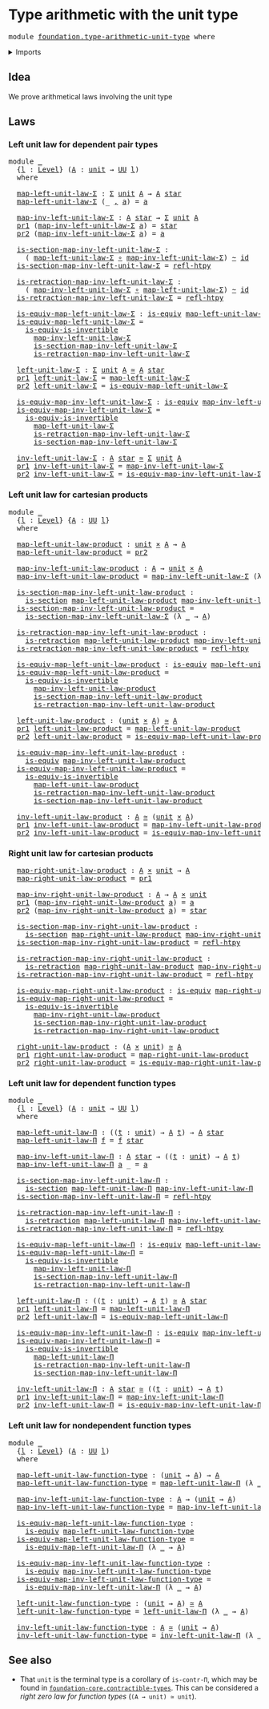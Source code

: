 # Type arithmetic with the unit type

<pre class="Agda"><a id="47" class="Keyword">module</a> <a id="54" href="foundation.type-arithmetic-unit-type.html" class="Module">foundation.type-arithmetic-unit-type</a> <a id="91" class="Keyword">where</a>
</pre>
<details><summary>Imports</summary>

<pre class="Agda"><a id="147" class="Keyword">open</a> <a id="152" class="Keyword">import</a> <a id="159" href="foundation.dependent-pair-types.html" class="Module">foundation.dependent-pair-types</a>
<a id="191" class="Keyword">open</a> <a id="196" class="Keyword">import</a> <a id="203" href="foundation.function-extensionality.html" class="Module">foundation.function-extensionality</a>
<a id="238" class="Keyword">open</a> <a id="243" class="Keyword">import</a> <a id="250" href="foundation.unit-type.html" class="Module">foundation.unit-type</a>
<a id="271" class="Keyword">open</a> <a id="276" class="Keyword">import</a> <a id="283" href="foundation.universe-levels.html" class="Module">foundation.universe-levels</a>

<a id="311" class="Keyword">open</a> <a id="316" class="Keyword">import</a> <a id="323" href="foundation-core.cartesian-product-types.html" class="Module">foundation-core.cartesian-product-types</a>
<a id="363" class="Keyword">open</a> <a id="368" class="Keyword">import</a> <a id="375" href="foundation-core.equivalences.html" class="Module">foundation-core.equivalences</a>
<a id="404" class="Keyword">open</a> <a id="409" class="Keyword">import</a> <a id="416" href="foundation-core.function-types.html" class="Module">foundation-core.function-types</a>
<a id="447" class="Keyword">open</a> <a id="452" class="Keyword">import</a> <a id="459" href="foundation-core.homotopies.html" class="Module">foundation-core.homotopies</a>
<a id="486" class="Keyword">open</a> <a id="491" class="Keyword">import</a> <a id="498" href="foundation-core.identity-types.html" class="Module">foundation-core.identity-types</a>
<a id="529" class="Keyword">open</a> <a id="534" class="Keyword">import</a> <a id="541" href="foundation-core.retractions.html" class="Module">foundation-core.retractions</a>
<a id="569" class="Keyword">open</a> <a id="574" class="Keyword">import</a> <a id="581" href="foundation-core.sections.html" class="Module">foundation-core.sections</a>
</pre>
</details>

## Idea

We prove arithmetical laws involving the unit type

## Laws

### Left unit law for dependent pair types

<pre class="Agda"><a id="745" class="Keyword">module</a> <a id="752" href="foundation.type-arithmetic-unit-type.html#752" class="Module">_</a>
  <a id="756" class="Symbol">{</a><a id="757" href="foundation.type-arithmetic-unit-type.html#757" class="Bound">l</a> <a id="759" class="Symbol">:</a> <a id="761" href="Agda.Primitive.html#742" class="Postulate">Level</a><a id="766" class="Symbol">}</a> <a id="768" class="Symbol">(</a><a id="769" href="foundation.type-arithmetic-unit-type.html#769" class="Bound">A</a> <a id="771" class="Symbol">:</a> <a id="773" href="foundation.unit-type.html#812" class="Record">unit</a> <a id="778" class="Symbol">→</a> <a id="780" href="Agda.Primitive.html#388" class="Primitive">UU</a> <a id="783" href="foundation.type-arithmetic-unit-type.html#757" class="Bound">l</a><a id="784" class="Symbol">)</a>
  <a id="788" class="Keyword">where</a>

  <a id="797" href="foundation.type-arithmetic-unit-type.html#797" class="Function">map-left-unit-law-Σ</a> <a id="817" class="Symbol">:</a> <a id="819" href="foundation.dependent-pair-types.html#583" class="Record">Σ</a> <a id="821" href="foundation.unit-type.html#812" class="Record">unit</a> <a id="826" href="foundation.type-arithmetic-unit-type.html#769" class="Bound">A</a> <a id="828" class="Symbol">→</a> <a id="830" href="foundation.type-arithmetic-unit-type.html#769" class="Bound">A</a> <a id="832" href="foundation.unit-type.html#857" class="InductiveConstructor">star</a>
  <a id="839" href="foundation.type-arithmetic-unit-type.html#797" class="Function">map-left-unit-law-Σ</a> <a id="859" class="Symbol">(_</a> <a id="862" href="foundation.dependent-pair-types.html#787" class="InductiveConstructor Operator">,</a> <a id="864" href="foundation.type-arithmetic-unit-type.html#864" class="Bound">a</a><a id="865" class="Symbol">)</a> <a id="867" class="Symbol">=</a> <a id="869" href="foundation.type-arithmetic-unit-type.html#864" class="Bound">a</a>

  <a id="874" href="foundation.type-arithmetic-unit-type.html#874" class="Function">map-inv-left-unit-law-Σ</a> <a id="898" class="Symbol">:</a> <a id="900" href="foundation.type-arithmetic-unit-type.html#769" class="Bound">A</a> <a id="902" href="foundation.unit-type.html#857" class="InductiveConstructor">star</a> <a id="907" class="Symbol">→</a> <a id="909" href="foundation.dependent-pair-types.html#583" class="Record">Σ</a> <a id="911" href="foundation.unit-type.html#812" class="Record">unit</a> <a id="916" href="foundation.type-arithmetic-unit-type.html#769" class="Bound">A</a>
  <a id="920" href="foundation.dependent-pair-types.html#681" class="Field">pr1</a> <a id="924" class="Symbol">(</a><a id="925" href="foundation.type-arithmetic-unit-type.html#874" class="Function">map-inv-left-unit-law-Σ</a> <a id="949" href="foundation.type-arithmetic-unit-type.html#949" class="Bound">a</a><a id="950" class="Symbol">)</a> <a id="952" class="Symbol">=</a> <a id="954" href="foundation.unit-type.html#857" class="InductiveConstructor">star</a>
  <a id="961" href="foundation.dependent-pair-types.html#693" class="Field">pr2</a> <a id="965" class="Symbol">(</a><a id="966" href="foundation.type-arithmetic-unit-type.html#874" class="Function">map-inv-left-unit-law-Σ</a> <a id="990" href="foundation.type-arithmetic-unit-type.html#990" class="Bound">a</a><a id="991" class="Symbol">)</a> <a id="993" class="Symbol">=</a> <a id="995" href="foundation.type-arithmetic-unit-type.html#990" class="Bound">a</a>

  <a id="1000" href="foundation.type-arithmetic-unit-type.html#1000" class="Function">is-section-map-inv-left-unit-law-Σ</a> <a id="1035" class="Symbol">:</a>
    <a id="1041" class="Symbol">(</a> <a id="1043" href="foundation.type-arithmetic-unit-type.html#797" class="Function">map-left-unit-law-Σ</a> <a id="1063" href="foundation-core.function-types.html#455" class="Function Operator">∘</a> <a id="1065" href="foundation.type-arithmetic-unit-type.html#874" class="Function">map-inv-left-unit-law-Σ</a><a id="1088" class="Symbol">)</a> <a id="1090" href="foundation-core.homotopies.html#2535" class="Function Operator">~</a> <a id="1092" href="foundation-core.function-types.html#307" class="Function">id</a>
  <a id="1097" href="foundation.type-arithmetic-unit-type.html#1000" class="Function">is-section-map-inv-left-unit-law-Σ</a> <a id="1132" class="Symbol">=</a> <a id="1134" href="foundation-core.homotopies.html#2724" class="Function">refl-htpy</a>

  <a id="1147" href="foundation.type-arithmetic-unit-type.html#1147" class="Function">is-retraction-map-inv-left-unit-law-Σ</a> <a id="1185" class="Symbol">:</a>
    <a id="1191" class="Symbol">(</a> <a id="1193" href="foundation.type-arithmetic-unit-type.html#874" class="Function">map-inv-left-unit-law-Σ</a> <a id="1217" href="foundation-core.function-types.html#455" class="Function Operator">∘</a> <a id="1219" href="foundation.type-arithmetic-unit-type.html#797" class="Function">map-left-unit-law-Σ</a><a id="1238" class="Symbol">)</a> <a id="1240" href="foundation-core.homotopies.html#2535" class="Function Operator">~</a> <a id="1242" href="foundation-core.function-types.html#307" class="Function">id</a>
  <a id="1247" href="foundation.type-arithmetic-unit-type.html#1147" class="Function">is-retraction-map-inv-left-unit-law-Σ</a> <a id="1285" class="Symbol">=</a> <a id="1287" href="foundation-core.homotopies.html#2724" class="Function">refl-htpy</a>

  <a id="1300" href="foundation.type-arithmetic-unit-type.html#1300" class="Function">is-equiv-map-left-unit-law-Σ</a> <a id="1329" class="Symbol">:</a> <a id="1331" href="foundation-core.equivalences.html#1532" class="Function">is-equiv</a> <a id="1340" href="foundation.type-arithmetic-unit-type.html#797" class="Function">map-left-unit-law-Σ</a>
  <a id="1362" href="foundation.type-arithmetic-unit-type.html#1300" class="Function">is-equiv-map-left-unit-law-Σ</a> <a id="1391" class="Symbol">=</a>
    <a id="1397" href="foundation-core.equivalences.html#4851" class="Function">is-equiv-is-invertible</a>
      <a id="1426" href="foundation.type-arithmetic-unit-type.html#874" class="Function">map-inv-left-unit-law-Σ</a>
      <a id="1456" href="foundation.type-arithmetic-unit-type.html#1000" class="Function">is-section-map-inv-left-unit-law-Σ</a>
      <a id="1497" href="foundation.type-arithmetic-unit-type.html#1147" class="Function">is-retraction-map-inv-left-unit-law-Σ</a>

  <a id="1538" href="foundation.type-arithmetic-unit-type.html#1538" class="Function">left-unit-law-Σ</a> <a id="1554" class="Symbol">:</a> <a id="1556" href="foundation.dependent-pair-types.html#583" class="Record">Σ</a> <a id="1558" href="foundation.unit-type.html#812" class="Record">unit</a> <a id="1563" href="foundation.type-arithmetic-unit-type.html#769" class="Bound">A</a> <a id="1565" href="foundation-core.equivalences.html#2554" class="Function Operator">≃</a> <a id="1567" href="foundation.type-arithmetic-unit-type.html#769" class="Bound">A</a> <a id="1569" href="foundation.unit-type.html#857" class="InductiveConstructor">star</a>
  <a id="1576" href="foundation.dependent-pair-types.html#681" class="Field">pr1</a> <a id="1580" href="foundation.type-arithmetic-unit-type.html#1538" class="Function">left-unit-law-Σ</a> <a id="1596" class="Symbol">=</a> <a id="1598" href="foundation.type-arithmetic-unit-type.html#797" class="Function">map-left-unit-law-Σ</a>
  <a id="1620" href="foundation.dependent-pair-types.html#693" class="Field">pr2</a> <a id="1624" href="foundation.type-arithmetic-unit-type.html#1538" class="Function">left-unit-law-Σ</a> <a id="1640" class="Symbol">=</a> <a id="1642" href="foundation.type-arithmetic-unit-type.html#1300" class="Function">is-equiv-map-left-unit-law-Σ</a>

  <a id="1674" href="foundation.type-arithmetic-unit-type.html#1674" class="Function">is-equiv-map-inv-left-unit-law-Σ</a> <a id="1707" class="Symbol">:</a> <a id="1709" href="foundation-core.equivalences.html#1532" class="Function">is-equiv</a> <a id="1718" href="foundation.type-arithmetic-unit-type.html#874" class="Function">map-inv-left-unit-law-Σ</a>
  <a id="1744" href="foundation.type-arithmetic-unit-type.html#1674" class="Function">is-equiv-map-inv-left-unit-law-Σ</a> <a id="1777" class="Symbol">=</a>
    <a id="1783" href="foundation-core.equivalences.html#4851" class="Function">is-equiv-is-invertible</a>
      <a id="1812" href="foundation.type-arithmetic-unit-type.html#797" class="Function">map-left-unit-law-Σ</a>
      <a id="1838" href="foundation.type-arithmetic-unit-type.html#1147" class="Function">is-retraction-map-inv-left-unit-law-Σ</a>
      <a id="1882" href="foundation.type-arithmetic-unit-type.html#1000" class="Function">is-section-map-inv-left-unit-law-Σ</a>

  <a id="1920" href="foundation.type-arithmetic-unit-type.html#1920" class="Function">inv-left-unit-law-Σ</a> <a id="1940" class="Symbol">:</a> <a id="1942" href="foundation.type-arithmetic-unit-type.html#769" class="Bound">A</a> <a id="1944" href="foundation.unit-type.html#857" class="InductiveConstructor">star</a> <a id="1949" href="foundation-core.equivalences.html#2554" class="Function Operator">≃</a> <a id="1951" href="foundation.dependent-pair-types.html#583" class="Record">Σ</a> <a id="1953" href="foundation.unit-type.html#812" class="Record">unit</a> <a id="1958" href="foundation.type-arithmetic-unit-type.html#769" class="Bound">A</a>
  <a id="1962" href="foundation.dependent-pair-types.html#681" class="Field">pr1</a> <a id="1966" href="foundation.type-arithmetic-unit-type.html#1920" class="Function">inv-left-unit-law-Σ</a> <a id="1986" class="Symbol">=</a> <a id="1988" href="foundation.type-arithmetic-unit-type.html#874" class="Function">map-inv-left-unit-law-Σ</a>
  <a id="2014" href="foundation.dependent-pair-types.html#693" class="Field">pr2</a> <a id="2018" href="foundation.type-arithmetic-unit-type.html#1920" class="Function">inv-left-unit-law-Σ</a> <a id="2038" class="Symbol">=</a> <a id="2040" href="foundation.type-arithmetic-unit-type.html#1674" class="Function">is-equiv-map-inv-left-unit-law-Σ</a>
</pre>
### Left unit law for cartesian products

<pre class="Agda"><a id="2128" class="Keyword">module</a> <a id="2135" href="foundation.type-arithmetic-unit-type.html#2135" class="Module">_</a>
  <a id="2139" class="Symbol">{</a><a id="2140" href="foundation.type-arithmetic-unit-type.html#2140" class="Bound">l</a> <a id="2142" class="Symbol">:</a> <a id="2144" href="Agda.Primitive.html#742" class="Postulate">Level</a><a id="2149" class="Symbol">}</a> <a id="2151" class="Symbol">{</a><a id="2152" href="foundation.type-arithmetic-unit-type.html#2152" class="Bound">A</a> <a id="2154" class="Symbol">:</a> <a id="2156" href="Agda.Primitive.html#388" class="Primitive">UU</a> <a id="2159" href="foundation.type-arithmetic-unit-type.html#2140" class="Bound">l</a><a id="2160" class="Symbol">}</a>
  <a id="2164" class="Keyword">where</a>

  <a id="2173" href="foundation.type-arithmetic-unit-type.html#2173" class="Function">map-left-unit-law-product</a> <a id="2199" class="Symbol">:</a> <a id="2201" href="foundation.unit-type.html#812" class="Record">unit</a> <a id="2206" href="foundation-core.cartesian-product-types.html#585" class="Function Operator">×</a> <a id="2208" href="foundation.type-arithmetic-unit-type.html#2152" class="Bound">A</a> <a id="2210" class="Symbol">→</a> <a id="2212" href="foundation.type-arithmetic-unit-type.html#2152" class="Bound">A</a>
  <a id="2216" href="foundation.type-arithmetic-unit-type.html#2173" class="Function">map-left-unit-law-product</a> <a id="2242" class="Symbol">=</a> <a id="2244" href="foundation.dependent-pair-types.html#693" class="Field">pr2</a>

  <a id="2251" href="foundation.type-arithmetic-unit-type.html#2251" class="Function">map-inv-left-unit-law-product</a> <a id="2281" class="Symbol">:</a> <a id="2283" href="foundation.type-arithmetic-unit-type.html#2152" class="Bound">A</a> <a id="2285" class="Symbol">→</a> <a id="2287" href="foundation.unit-type.html#812" class="Record">unit</a> <a id="2292" href="foundation-core.cartesian-product-types.html#585" class="Function Operator">×</a> <a id="2294" href="foundation.type-arithmetic-unit-type.html#2152" class="Bound">A</a>
  <a id="2298" href="foundation.type-arithmetic-unit-type.html#2251" class="Function">map-inv-left-unit-law-product</a> <a id="2328" class="Symbol">=</a> <a id="2330" href="foundation.type-arithmetic-unit-type.html#874" class="Function">map-inv-left-unit-law-Σ</a> <a id="2354" class="Symbol">(λ</a> <a id="2357" href="foundation.type-arithmetic-unit-type.html#2357" class="Bound">_</a> <a id="2359" class="Symbol">→</a> <a id="2361" href="foundation.type-arithmetic-unit-type.html#2152" class="Bound">A</a><a id="2362" class="Symbol">)</a>

  <a id="2367" href="foundation.type-arithmetic-unit-type.html#2367" class="Function">is-section-map-inv-left-unit-law-product</a> <a id="2408" class="Symbol">:</a>
    <a id="2414" href="foundation-core.sections.html#1194" class="Function">is-section</a> <a id="2425" href="foundation.type-arithmetic-unit-type.html#2173" class="Function">map-left-unit-law-product</a> <a id="2451" href="foundation.type-arithmetic-unit-type.html#2251" class="Function">map-inv-left-unit-law-product</a>
  <a id="2483" href="foundation.type-arithmetic-unit-type.html#2367" class="Function">is-section-map-inv-left-unit-law-product</a> <a id="2524" class="Symbol">=</a>
    <a id="2530" href="foundation.type-arithmetic-unit-type.html#1000" class="Function">is-section-map-inv-left-unit-law-Σ</a> <a id="2565" class="Symbol">(λ</a> <a id="2568" href="foundation.type-arithmetic-unit-type.html#2568" class="Bound">_</a> <a id="2570" class="Symbol">→</a> <a id="2572" href="foundation.type-arithmetic-unit-type.html#2152" class="Bound">A</a><a id="2573" class="Symbol">)</a>

  <a id="2578" href="foundation.type-arithmetic-unit-type.html#2578" class="Function">is-retraction-map-inv-left-unit-law-product</a> <a id="2622" class="Symbol">:</a>
    <a id="2628" href="foundation-core.retractions.html#790" class="Function">is-retraction</a> <a id="2642" href="foundation.type-arithmetic-unit-type.html#2173" class="Function">map-left-unit-law-product</a> <a id="2668" href="foundation.type-arithmetic-unit-type.html#2251" class="Function">map-inv-left-unit-law-product</a>
  <a id="2700" href="foundation.type-arithmetic-unit-type.html#2578" class="Function">is-retraction-map-inv-left-unit-law-product</a> <a id="2744" class="Symbol">=</a> <a id="2746" href="foundation-core.homotopies.html#2724" class="Function">refl-htpy</a>

  <a id="2759" href="foundation.type-arithmetic-unit-type.html#2759" class="Function">is-equiv-map-left-unit-law-product</a> <a id="2794" class="Symbol">:</a> <a id="2796" href="foundation-core.equivalences.html#1532" class="Function">is-equiv</a> <a id="2805" href="foundation.type-arithmetic-unit-type.html#2173" class="Function">map-left-unit-law-product</a>
  <a id="2833" href="foundation.type-arithmetic-unit-type.html#2759" class="Function">is-equiv-map-left-unit-law-product</a> <a id="2868" class="Symbol">=</a>
    <a id="2874" href="foundation-core.equivalences.html#4851" class="Function">is-equiv-is-invertible</a>
      <a id="2903" href="foundation.type-arithmetic-unit-type.html#2251" class="Function">map-inv-left-unit-law-product</a>
      <a id="2939" href="foundation.type-arithmetic-unit-type.html#2367" class="Function">is-section-map-inv-left-unit-law-product</a>
      <a id="2986" href="foundation.type-arithmetic-unit-type.html#2578" class="Function">is-retraction-map-inv-left-unit-law-product</a>

  <a id="3033" href="foundation.type-arithmetic-unit-type.html#3033" class="Function">left-unit-law-product</a> <a id="3055" class="Symbol">:</a> <a id="3057" class="Symbol">(</a><a id="3058" href="foundation.unit-type.html#812" class="Record">unit</a> <a id="3063" href="foundation-core.cartesian-product-types.html#585" class="Function Operator">×</a> <a id="3065" href="foundation.type-arithmetic-unit-type.html#2152" class="Bound">A</a><a id="3066" class="Symbol">)</a> <a id="3068" href="foundation-core.equivalences.html#2554" class="Function Operator">≃</a> <a id="3070" href="foundation.type-arithmetic-unit-type.html#2152" class="Bound">A</a>
  <a id="3074" href="foundation.dependent-pair-types.html#681" class="Field">pr1</a> <a id="3078" href="foundation.type-arithmetic-unit-type.html#3033" class="Function">left-unit-law-product</a> <a id="3100" class="Symbol">=</a> <a id="3102" href="foundation.type-arithmetic-unit-type.html#2173" class="Function">map-left-unit-law-product</a>
  <a id="3130" href="foundation.dependent-pair-types.html#693" class="Field">pr2</a> <a id="3134" href="foundation.type-arithmetic-unit-type.html#3033" class="Function">left-unit-law-product</a> <a id="3156" class="Symbol">=</a> <a id="3158" href="foundation.type-arithmetic-unit-type.html#2759" class="Function">is-equiv-map-left-unit-law-product</a>

  <a id="3196" href="foundation.type-arithmetic-unit-type.html#3196" class="Function">is-equiv-map-inv-left-unit-law-product</a> <a id="3235" class="Symbol">:</a>
    <a id="3241" href="foundation-core.equivalences.html#1532" class="Function">is-equiv</a> <a id="3250" href="foundation.type-arithmetic-unit-type.html#2251" class="Function">map-inv-left-unit-law-product</a>
  <a id="3282" href="foundation.type-arithmetic-unit-type.html#3196" class="Function">is-equiv-map-inv-left-unit-law-product</a> <a id="3321" class="Symbol">=</a>
    <a id="3327" href="foundation-core.equivalences.html#4851" class="Function">is-equiv-is-invertible</a>
      <a id="3356" href="foundation.type-arithmetic-unit-type.html#2173" class="Function">map-left-unit-law-product</a>
      <a id="3388" href="foundation.type-arithmetic-unit-type.html#2578" class="Function">is-retraction-map-inv-left-unit-law-product</a>
      <a id="3438" href="foundation.type-arithmetic-unit-type.html#2367" class="Function">is-section-map-inv-left-unit-law-product</a>

  <a id="3482" href="foundation.type-arithmetic-unit-type.html#3482" class="Function">inv-left-unit-law-product</a> <a id="3508" class="Symbol">:</a> <a id="3510" href="foundation.type-arithmetic-unit-type.html#2152" class="Bound">A</a> <a id="3512" href="foundation-core.equivalences.html#2554" class="Function Operator">≃</a> <a id="3514" class="Symbol">(</a><a id="3515" href="foundation.unit-type.html#812" class="Record">unit</a> <a id="3520" href="foundation-core.cartesian-product-types.html#585" class="Function Operator">×</a> <a id="3522" href="foundation.type-arithmetic-unit-type.html#2152" class="Bound">A</a><a id="3523" class="Symbol">)</a>
  <a id="3527" href="foundation.dependent-pair-types.html#681" class="Field">pr1</a> <a id="3531" href="foundation.type-arithmetic-unit-type.html#3482" class="Function">inv-left-unit-law-product</a> <a id="3557" class="Symbol">=</a> <a id="3559" href="foundation.type-arithmetic-unit-type.html#2251" class="Function">map-inv-left-unit-law-product</a>
  <a id="3591" href="foundation.dependent-pair-types.html#693" class="Field">pr2</a> <a id="3595" href="foundation.type-arithmetic-unit-type.html#3482" class="Function">inv-left-unit-law-product</a> <a id="3621" class="Symbol">=</a> <a id="3623" href="foundation.type-arithmetic-unit-type.html#3196" class="Function">is-equiv-map-inv-left-unit-law-product</a>
</pre>
### Right unit law for cartesian products

<pre class="Agda">  <a id="3720" href="foundation.type-arithmetic-unit-type.html#3720" class="Function">map-right-unit-law-product</a> <a id="3747" class="Symbol">:</a> <a id="3749" href="foundation.type-arithmetic-unit-type.html#2152" class="Bound">A</a> <a id="3751" href="foundation-core.cartesian-product-types.html#585" class="Function Operator">×</a> <a id="3753" href="foundation.unit-type.html#812" class="Record">unit</a> <a id="3758" class="Symbol">→</a> <a id="3760" href="foundation.type-arithmetic-unit-type.html#2152" class="Bound">A</a>
  <a id="3764" href="foundation.type-arithmetic-unit-type.html#3720" class="Function">map-right-unit-law-product</a> <a id="3791" class="Symbol">=</a> <a id="3793" href="foundation.dependent-pair-types.html#681" class="Field">pr1</a>

  <a id="3800" href="foundation.type-arithmetic-unit-type.html#3800" class="Function">map-inv-right-unit-law-product</a> <a id="3831" class="Symbol">:</a> <a id="3833" href="foundation.type-arithmetic-unit-type.html#2152" class="Bound">A</a> <a id="3835" class="Symbol">→</a> <a id="3837" href="foundation.type-arithmetic-unit-type.html#2152" class="Bound">A</a> <a id="3839" href="foundation-core.cartesian-product-types.html#585" class="Function Operator">×</a> <a id="3841" href="foundation.unit-type.html#812" class="Record">unit</a>
  <a id="3848" href="foundation.dependent-pair-types.html#681" class="Field">pr1</a> <a id="3852" class="Symbol">(</a><a id="3853" href="foundation.type-arithmetic-unit-type.html#3800" class="Function">map-inv-right-unit-law-product</a> <a id="3884" href="foundation.type-arithmetic-unit-type.html#3884" class="Bound">a</a><a id="3885" class="Symbol">)</a> <a id="3887" class="Symbol">=</a> <a id="3889" href="foundation.type-arithmetic-unit-type.html#3884" class="Bound">a</a>
  <a id="3893" href="foundation.dependent-pair-types.html#693" class="Field">pr2</a> <a id="3897" class="Symbol">(</a><a id="3898" href="foundation.type-arithmetic-unit-type.html#3800" class="Function">map-inv-right-unit-law-product</a> <a id="3929" href="foundation.type-arithmetic-unit-type.html#3929" class="Bound">a</a><a id="3930" class="Symbol">)</a> <a id="3932" class="Symbol">=</a> <a id="3934" href="foundation.unit-type.html#857" class="InductiveConstructor">star</a>

  <a id="3942" href="foundation.type-arithmetic-unit-type.html#3942" class="Function">is-section-map-inv-right-unit-law-product</a> <a id="3984" class="Symbol">:</a>
    <a id="3990" href="foundation-core.sections.html#1194" class="Function">is-section</a> <a id="4001" href="foundation.type-arithmetic-unit-type.html#3720" class="Function">map-right-unit-law-product</a> <a id="4028" href="foundation.type-arithmetic-unit-type.html#3800" class="Function">map-inv-right-unit-law-product</a>
  <a id="4061" href="foundation.type-arithmetic-unit-type.html#3942" class="Function">is-section-map-inv-right-unit-law-product</a> <a id="4103" class="Symbol">=</a> <a id="4105" href="foundation-core.homotopies.html#2724" class="Function">refl-htpy</a>

  <a id="4118" href="foundation.type-arithmetic-unit-type.html#4118" class="Function">is-retraction-map-inv-right-unit-law-product</a> <a id="4163" class="Symbol">:</a>
    <a id="4169" href="foundation-core.retractions.html#790" class="Function">is-retraction</a> <a id="4183" href="foundation.type-arithmetic-unit-type.html#3720" class="Function">map-right-unit-law-product</a> <a id="4210" href="foundation.type-arithmetic-unit-type.html#3800" class="Function">map-inv-right-unit-law-product</a>
  <a id="4243" href="foundation.type-arithmetic-unit-type.html#4118" class="Function">is-retraction-map-inv-right-unit-law-product</a> <a id="4288" class="Symbol">=</a> <a id="4290" href="foundation-core.homotopies.html#2724" class="Function">refl-htpy</a>

  <a id="4303" href="foundation.type-arithmetic-unit-type.html#4303" class="Function">is-equiv-map-right-unit-law-product</a> <a id="4339" class="Symbol">:</a> <a id="4341" href="foundation-core.equivalences.html#1532" class="Function">is-equiv</a> <a id="4350" href="foundation.type-arithmetic-unit-type.html#3720" class="Function">map-right-unit-law-product</a>
  <a id="4379" href="foundation.type-arithmetic-unit-type.html#4303" class="Function">is-equiv-map-right-unit-law-product</a> <a id="4415" class="Symbol">=</a>
    <a id="4421" href="foundation-core.equivalences.html#4851" class="Function">is-equiv-is-invertible</a>
      <a id="4450" href="foundation.type-arithmetic-unit-type.html#3800" class="Function">map-inv-right-unit-law-product</a>
      <a id="4487" href="foundation.type-arithmetic-unit-type.html#3942" class="Function">is-section-map-inv-right-unit-law-product</a>
      <a id="4535" href="foundation.type-arithmetic-unit-type.html#4118" class="Function">is-retraction-map-inv-right-unit-law-product</a>

  <a id="4583" href="foundation.type-arithmetic-unit-type.html#4583" class="Function">right-unit-law-product</a> <a id="4606" class="Symbol">:</a> <a id="4608" class="Symbol">(</a><a id="4609" href="foundation.type-arithmetic-unit-type.html#2152" class="Bound">A</a> <a id="4611" href="foundation-core.cartesian-product-types.html#585" class="Function Operator">×</a> <a id="4613" href="foundation.unit-type.html#812" class="Record">unit</a><a id="4617" class="Symbol">)</a> <a id="4619" href="foundation-core.equivalences.html#2554" class="Function Operator">≃</a> <a id="4621" href="foundation.type-arithmetic-unit-type.html#2152" class="Bound">A</a>
  <a id="4625" href="foundation.dependent-pair-types.html#681" class="Field">pr1</a> <a id="4629" href="foundation.type-arithmetic-unit-type.html#4583" class="Function">right-unit-law-product</a> <a id="4652" class="Symbol">=</a> <a id="4654" href="foundation.type-arithmetic-unit-type.html#3720" class="Function">map-right-unit-law-product</a>
  <a id="4683" href="foundation.dependent-pair-types.html#693" class="Field">pr2</a> <a id="4687" href="foundation.type-arithmetic-unit-type.html#4583" class="Function">right-unit-law-product</a> <a id="4710" class="Symbol">=</a> <a id="4712" href="foundation.type-arithmetic-unit-type.html#4303" class="Function">is-equiv-map-right-unit-law-product</a>
</pre>
### Left unit law for dependent function types

<pre class="Agda"><a id="4809" class="Keyword">module</a> <a id="4816" href="foundation.type-arithmetic-unit-type.html#4816" class="Module">_</a>
  <a id="4820" class="Symbol">{</a><a id="4821" href="foundation.type-arithmetic-unit-type.html#4821" class="Bound">l</a> <a id="4823" class="Symbol">:</a> <a id="4825" href="Agda.Primitive.html#742" class="Postulate">Level</a><a id="4830" class="Symbol">}</a> <a id="4832" class="Symbol">(</a><a id="4833" href="foundation.type-arithmetic-unit-type.html#4833" class="Bound">A</a> <a id="4835" class="Symbol">:</a> <a id="4837" href="foundation.unit-type.html#812" class="Record">unit</a> <a id="4842" class="Symbol">→</a> <a id="4844" href="Agda.Primitive.html#388" class="Primitive">UU</a> <a id="4847" href="foundation.type-arithmetic-unit-type.html#4821" class="Bound">l</a><a id="4848" class="Symbol">)</a>
  <a id="4852" class="Keyword">where</a>

  <a id="4861" href="foundation.type-arithmetic-unit-type.html#4861" class="Function">map-left-unit-law-Π</a> <a id="4881" class="Symbol">:</a> <a id="4883" class="Symbol">((</a><a id="4885" href="foundation.type-arithmetic-unit-type.html#4885" class="Bound">t</a> <a id="4887" class="Symbol">:</a> <a id="4889" href="foundation.unit-type.html#812" class="Record">unit</a><a id="4893" class="Symbol">)</a> <a id="4895" class="Symbol">→</a> <a id="4897" href="foundation.type-arithmetic-unit-type.html#4833" class="Bound">A</a> <a id="4899" href="foundation.type-arithmetic-unit-type.html#4885" class="Bound">t</a><a id="4900" class="Symbol">)</a> <a id="4902" class="Symbol">→</a> <a id="4904" href="foundation.type-arithmetic-unit-type.html#4833" class="Bound">A</a> <a id="4906" href="foundation.unit-type.html#857" class="InductiveConstructor">star</a>
  <a id="4913" href="foundation.type-arithmetic-unit-type.html#4861" class="Function">map-left-unit-law-Π</a> <a id="4933" href="foundation.type-arithmetic-unit-type.html#4933" class="Bound">f</a> <a id="4935" class="Symbol">=</a> <a id="4937" href="foundation.type-arithmetic-unit-type.html#4933" class="Bound">f</a> <a id="4939" href="foundation.unit-type.html#857" class="InductiveConstructor">star</a>

  <a id="4947" href="foundation.type-arithmetic-unit-type.html#4947" class="Function">map-inv-left-unit-law-Π</a> <a id="4971" class="Symbol">:</a> <a id="4973" href="foundation.type-arithmetic-unit-type.html#4833" class="Bound">A</a> <a id="4975" href="foundation.unit-type.html#857" class="InductiveConstructor">star</a> <a id="4980" class="Symbol">→</a> <a id="4982" class="Symbol">((</a><a id="4984" href="foundation.type-arithmetic-unit-type.html#4984" class="Bound">t</a> <a id="4986" class="Symbol">:</a> <a id="4988" href="foundation.unit-type.html#812" class="Record">unit</a><a id="4992" class="Symbol">)</a> <a id="4994" class="Symbol">→</a> <a id="4996" href="foundation.type-arithmetic-unit-type.html#4833" class="Bound">A</a> <a id="4998" href="foundation.type-arithmetic-unit-type.html#4984" class="Bound">t</a><a id="4999" class="Symbol">)</a>
  <a id="5003" href="foundation.type-arithmetic-unit-type.html#4947" class="Function">map-inv-left-unit-law-Π</a> <a id="5027" href="foundation.type-arithmetic-unit-type.html#5027" class="Bound">a</a> <a id="5029" class="Symbol">_</a> <a id="5031" class="Symbol">=</a> <a id="5033" href="foundation.type-arithmetic-unit-type.html#5027" class="Bound">a</a>

  <a id="5038" href="foundation.type-arithmetic-unit-type.html#5038" class="Function">is-section-map-inv-left-unit-law-Π</a> <a id="5073" class="Symbol">:</a>
    <a id="5079" href="foundation-core.sections.html#1194" class="Function">is-section</a> <a id="5090" href="foundation.type-arithmetic-unit-type.html#4861" class="Function">map-left-unit-law-Π</a> <a id="5110" href="foundation.type-arithmetic-unit-type.html#4947" class="Function">map-inv-left-unit-law-Π</a>
  <a id="5136" href="foundation.type-arithmetic-unit-type.html#5038" class="Function">is-section-map-inv-left-unit-law-Π</a> <a id="5171" class="Symbol">=</a> <a id="5173" href="foundation-core.homotopies.html#2724" class="Function">refl-htpy</a>

  <a id="5186" href="foundation.type-arithmetic-unit-type.html#5186" class="Function">is-retraction-map-inv-left-unit-law-Π</a> <a id="5224" class="Symbol">:</a>
    <a id="5230" href="foundation-core.retractions.html#790" class="Function">is-retraction</a> <a id="5244" href="foundation.type-arithmetic-unit-type.html#4861" class="Function">map-left-unit-law-Π</a> <a id="5264" href="foundation.type-arithmetic-unit-type.html#4947" class="Function">map-inv-left-unit-law-Π</a>
  <a id="5290" href="foundation.type-arithmetic-unit-type.html#5186" class="Function">is-retraction-map-inv-left-unit-law-Π</a> <a id="5328" class="Symbol">=</a> <a id="5330" href="foundation-core.homotopies.html#2724" class="Function">refl-htpy</a>

  <a id="5343" href="foundation.type-arithmetic-unit-type.html#5343" class="Function">is-equiv-map-left-unit-law-Π</a> <a id="5372" class="Symbol">:</a> <a id="5374" href="foundation-core.equivalences.html#1532" class="Function">is-equiv</a> <a id="5383" href="foundation.type-arithmetic-unit-type.html#4861" class="Function">map-left-unit-law-Π</a>
  <a id="5405" href="foundation.type-arithmetic-unit-type.html#5343" class="Function">is-equiv-map-left-unit-law-Π</a> <a id="5434" class="Symbol">=</a>
    <a id="5440" href="foundation-core.equivalences.html#4851" class="Function">is-equiv-is-invertible</a>
      <a id="5469" href="foundation.type-arithmetic-unit-type.html#4947" class="Function">map-inv-left-unit-law-Π</a>
      <a id="5499" href="foundation.type-arithmetic-unit-type.html#5038" class="Function">is-section-map-inv-left-unit-law-Π</a>
      <a id="5540" href="foundation.type-arithmetic-unit-type.html#5186" class="Function">is-retraction-map-inv-left-unit-law-Π</a>

  <a id="5581" href="foundation.type-arithmetic-unit-type.html#5581" class="Function">left-unit-law-Π</a> <a id="5597" class="Symbol">:</a> <a id="5599" class="Symbol">((</a><a id="5601" href="foundation.type-arithmetic-unit-type.html#5601" class="Bound">t</a> <a id="5603" class="Symbol">:</a> <a id="5605" href="foundation.unit-type.html#812" class="Record">unit</a><a id="5609" class="Symbol">)</a> <a id="5611" class="Symbol">→</a> <a id="5613" href="foundation.type-arithmetic-unit-type.html#4833" class="Bound">A</a> <a id="5615" href="foundation.type-arithmetic-unit-type.html#5601" class="Bound">t</a><a id="5616" class="Symbol">)</a> <a id="5618" href="foundation-core.equivalences.html#2554" class="Function Operator">≃</a> <a id="5620" href="foundation.type-arithmetic-unit-type.html#4833" class="Bound">A</a> <a id="5622" href="foundation.unit-type.html#857" class="InductiveConstructor">star</a>
  <a id="5629" href="foundation.dependent-pair-types.html#681" class="Field">pr1</a> <a id="5633" href="foundation.type-arithmetic-unit-type.html#5581" class="Function">left-unit-law-Π</a> <a id="5649" class="Symbol">=</a> <a id="5651" href="foundation.type-arithmetic-unit-type.html#4861" class="Function">map-left-unit-law-Π</a>
  <a id="5673" href="foundation.dependent-pair-types.html#693" class="Field">pr2</a> <a id="5677" href="foundation.type-arithmetic-unit-type.html#5581" class="Function">left-unit-law-Π</a> <a id="5693" class="Symbol">=</a> <a id="5695" href="foundation.type-arithmetic-unit-type.html#5343" class="Function">is-equiv-map-left-unit-law-Π</a>

  <a id="5727" href="foundation.type-arithmetic-unit-type.html#5727" class="Function">is-equiv-map-inv-left-unit-law-Π</a> <a id="5760" class="Symbol">:</a> <a id="5762" href="foundation-core.equivalences.html#1532" class="Function">is-equiv</a> <a id="5771" href="foundation.type-arithmetic-unit-type.html#4947" class="Function">map-inv-left-unit-law-Π</a>
  <a id="5797" href="foundation.type-arithmetic-unit-type.html#5727" class="Function">is-equiv-map-inv-left-unit-law-Π</a> <a id="5830" class="Symbol">=</a>
    <a id="5836" href="foundation-core.equivalences.html#4851" class="Function">is-equiv-is-invertible</a>
      <a id="5865" href="foundation.type-arithmetic-unit-type.html#4861" class="Function">map-left-unit-law-Π</a>
      <a id="5891" href="foundation.type-arithmetic-unit-type.html#5186" class="Function">is-retraction-map-inv-left-unit-law-Π</a>
      <a id="5935" href="foundation.type-arithmetic-unit-type.html#5038" class="Function">is-section-map-inv-left-unit-law-Π</a>

  <a id="5973" href="foundation.type-arithmetic-unit-type.html#5973" class="Function">inv-left-unit-law-Π</a> <a id="5993" class="Symbol">:</a> <a id="5995" href="foundation.type-arithmetic-unit-type.html#4833" class="Bound">A</a> <a id="5997" href="foundation.unit-type.html#857" class="InductiveConstructor">star</a> <a id="6002" href="foundation-core.equivalences.html#2554" class="Function Operator">≃</a> <a id="6004" class="Symbol">((</a><a id="6006" href="foundation.type-arithmetic-unit-type.html#6006" class="Bound">t</a> <a id="6008" class="Symbol">:</a> <a id="6010" href="foundation.unit-type.html#812" class="Record">unit</a><a id="6014" class="Symbol">)</a> <a id="6016" class="Symbol">→</a> <a id="6018" href="foundation.type-arithmetic-unit-type.html#4833" class="Bound">A</a> <a id="6020" href="foundation.type-arithmetic-unit-type.html#6006" class="Bound">t</a><a id="6021" class="Symbol">)</a>
  <a id="6025" href="foundation.dependent-pair-types.html#681" class="Field">pr1</a> <a id="6029" href="foundation.type-arithmetic-unit-type.html#5973" class="Function">inv-left-unit-law-Π</a> <a id="6049" class="Symbol">=</a> <a id="6051" href="foundation.type-arithmetic-unit-type.html#4947" class="Function">map-inv-left-unit-law-Π</a>
  <a id="6077" href="foundation.dependent-pair-types.html#693" class="Field">pr2</a> <a id="6081" href="foundation.type-arithmetic-unit-type.html#5973" class="Function">inv-left-unit-law-Π</a> <a id="6101" class="Symbol">=</a> <a id="6103" href="foundation.type-arithmetic-unit-type.html#5727" class="Function">is-equiv-map-inv-left-unit-law-Π</a>
</pre>
### Left unit law for nondependent function types

<pre class="Agda"><a id="6200" class="Keyword">module</a> <a id="6207" href="foundation.type-arithmetic-unit-type.html#6207" class="Module">_</a>
  <a id="6211" class="Symbol">{</a><a id="6212" href="foundation.type-arithmetic-unit-type.html#6212" class="Bound">l</a> <a id="6214" class="Symbol">:</a> <a id="6216" href="Agda.Primitive.html#742" class="Postulate">Level</a><a id="6221" class="Symbol">}</a> <a id="6223" class="Symbol">(</a><a id="6224" href="foundation.type-arithmetic-unit-type.html#6224" class="Bound">A</a> <a id="6226" class="Symbol">:</a> <a id="6228" href="Agda.Primitive.html#388" class="Primitive">UU</a> <a id="6231" href="foundation.type-arithmetic-unit-type.html#6212" class="Bound">l</a><a id="6232" class="Symbol">)</a>
  <a id="6236" class="Keyword">where</a>

  <a id="6245" href="foundation.type-arithmetic-unit-type.html#6245" class="Function">map-left-unit-law-function-type</a> <a id="6277" class="Symbol">:</a> <a id="6279" class="Symbol">(</a><a id="6280" href="foundation.unit-type.html#812" class="Record">unit</a> <a id="6285" class="Symbol">→</a> <a id="6287" href="foundation.type-arithmetic-unit-type.html#6224" class="Bound">A</a><a id="6288" class="Symbol">)</a> <a id="6290" class="Symbol">→</a> <a id="6292" href="foundation.type-arithmetic-unit-type.html#6224" class="Bound">A</a>
  <a id="6296" href="foundation.type-arithmetic-unit-type.html#6245" class="Function">map-left-unit-law-function-type</a> <a id="6328" class="Symbol">=</a> <a id="6330" href="foundation.type-arithmetic-unit-type.html#4861" class="Function">map-left-unit-law-Π</a> <a id="6350" class="Symbol">(λ</a> <a id="6353" href="foundation.type-arithmetic-unit-type.html#6353" class="Bound">_</a> <a id="6355" class="Symbol">→</a> <a id="6357" href="foundation.type-arithmetic-unit-type.html#6224" class="Bound">A</a><a id="6358" class="Symbol">)</a>

  <a id="6363" href="foundation.type-arithmetic-unit-type.html#6363" class="Function">map-inv-left-unit-law-function-type</a> <a id="6399" class="Symbol">:</a> <a id="6401" href="foundation.type-arithmetic-unit-type.html#6224" class="Bound">A</a> <a id="6403" class="Symbol">→</a> <a id="6405" class="Symbol">(</a><a id="6406" href="foundation.unit-type.html#812" class="Record">unit</a> <a id="6411" class="Symbol">→</a> <a id="6413" href="foundation.type-arithmetic-unit-type.html#6224" class="Bound">A</a><a id="6414" class="Symbol">)</a>
  <a id="6418" href="foundation.type-arithmetic-unit-type.html#6363" class="Function">map-inv-left-unit-law-function-type</a> <a id="6454" class="Symbol">=</a> <a id="6456" href="foundation.type-arithmetic-unit-type.html#4947" class="Function">map-inv-left-unit-law-Π</a> <a id="6480" class="Symbol">(λ</a> <a id="6483" href="foundation.type-arithmetic-unit-type.html#6483" class="Bound">_</a> <a id="6485" class="Symbol">→</a> <a id="6487" href="foundation.type-arithmetic-unit-type.html#6224" class="Bound">A</a><a id="6488" class="Symbol">)</a>

  <a id="6493" href="foundation.type-arithmetic-unit-type.html#6493" class="Function">is-equiv-map-left-unit-law-function-type</a> <a id="6534" class="Symbol">:</a>
    <a id="6540" href="foundation-core.equivalences.html#1532" class="Function">is-equiv</a> <a id="6549" href="foundation.type-arithmetic-unit-type.html#6245" class="Function">map-left-unit-law-function-type</a>
  <a id="6583" href="foundation.type-arithmetic-unit-type.html#6493" class="Function">is-equiv-map-left-unit-law-function-type</a> <a id="6624" class="Symbol">=</a>
    <a id="6630" href="foundation.type-arithmetic-unit-type.html#5343" class="Function">is-equiv-map-left-unit-law-Π</a> <a id="6659" class="Symbol">(λ</a> <a id="6662" href="foundation.type-arithmetic-unit-type.html#6662" class="Bound">_</a> <a id="6664" class="Symbol">→</a> <a id="6666" href="foundation.type-arithmetic-unit-type.html#6224" class="Bound">A</a><a id="6667" class="Symbol">)</a>

  <a id="6672" href="foundation.type-arithmetic-unit-type.html#6672" class="Function">is-equiv-map-inv-left-unit-law-function-type</a> <a id="6717" class="Symbol">:</a>
    <a id="6723" href="foundation-core.equivalences.html#1532" class="Function">is-equiv</a> <a id="6732" href="foundation.type-arithmetic-unit-type.html#6363" class="Function">map-inv-left-unit-law-function-type</a>
  <a id="6770" href="foundation.type-arithmetic-unit-type.html#6672" class="Function">is-equiv-map-inv-left-unit-law-function-type</a> <a id="6815" class="Symbol">=</a>
    <a id="6821" href="foundation.type-arithmetic-unit-type.html#5727" class="Function">is-equiv-map-inv-left-unit-law-Π</a> <a id="6854" class="Symbol">(λ</a> <a id="6857" href="foundation.type-arithmetic-unit-type.html#6857" class="Bound">_</a> <a id="6859" class="Symbol">→</a> <a id="6861" href="foundation.type-arithmetic-unit-type.html#6224" class="Bound">A</a><a id="6862" class="Symbol">)</a>

  <a id="6867" href="foundation.type-arithmetic-unit-type.html#6867" class="Function">left-unit-law-function-type</a> <a id="6895" class="Symbol">:</a> <a id="6897" class="Symbol">(</a><a id="6898" href="foundation.unit-type.html#812" class="Record">unit</a> <a id="6903" class="Symbol">→</a> <a id="6905" href="foundation.type-arithmetic-unit-type.html#6224" class="Bound">A</a><a id="6906" class="Symbol">)</a> <a id="6908" href="foundation-core.equivalences.html#2554" class="Function Operator">≃</a> <a id="6910" href="foundation.type-arithmetic-unit-type.html#6224" class="Bound">A</a>
  <a id="6914" href="foundation.type-arithmetic-unit-type.html#6867" class="Function">left-unit-law-function-type</a> <a id="6942" class="Symbol">=</a> <a id="6944" href="foundation.type-arithmetic-unit-type.html#5581" class="Function">left-unit-law-Π</a> <a id="6960" class="Symbol">(λ</a> <a id="6963" href="foundation.type-arithmetic-unit-type.html#6963" class="Bound">_</a> <a id="6965" class="Symbol">→</a> <a id="6967" href="foundation.type-arithmetic-unit-type.html#6224" class="Bound">A</a><a id="6968" class="Symbol">)</a>

  <a id="6973" href="foundation.type-arithmetic-unit-type.html#6973" class="Function">inv-left-unit-law-function-type</a> <a id="7005" class="Symbol">:</a> <a id="7007" href="foundation.type-arithmetic-unit-type.html#6224" class="Bound">A</a> <a id="7009" href="foundation-core.equivalences.html#2554" class="Function Operator">≃</a> <a id="7011" class="Symbol">(</a><a id="7012" href="foundation.unit-type.html#812" class="Record">unit</a> <a id="7017" class="Symbol">→</a> <a id="7019" href="foundation.type-arithmetic-unit-type.html#6224" class="Bound">A</a><a id="7020" class="Symbol">)</a>
  <a id="7024" href="foundation.type-arithmetic-unit-type.html#6973" class="Function">inv-left-unit-law-function-type</a> <a id="7056" class="Symbol">=</a> <a id="7058" href="foundation.type-arithmetic-unit-type.html#5973" class="Function">inv-left-unit-law-Π</a> <a id="7078" class="Symbol">(λ</a> <a id="7081" href="foundation.type-arithmetic-unit-type.html#7081" class="Bound">_</a> <a id="7083" class="Symbol">→</a> <a id="7085" href="foundation.type-arithmetic-unit-type.html#6224" class="Bound">A</a><a id="7086" class="Symbol">)</a>
</pre>
## See also

- That `unit` is the terminal type is a corollary of `is-contr-Π`, which may be
  found in
  [`foundation-core.contractible-types`](foundation-core.contractible-types.md).
  This can be considered a _right zero law for function types_
  (`(A → unit) ≃ unit`).
